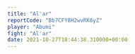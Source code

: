```yaml
---
title: "Al'ar"
reportCode: "Bb7CFY8H2wvRK6yZ"
player: "Abumi"
fight: "Al'ar"
date: 2021-10-27T18:44:38.310000+00:00
---
```

